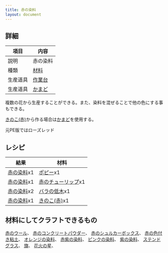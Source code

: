 ```yaml
---
title: 赤の染料
layout: document
---
```

## 詳細

|項目|内容|
|---|---|
|説明|赤の染料|
|種類|[材料](材料)|
|生産道具|[作業台](作業台)|
|生産道具|[かまど](かまど)|

複数の花から生産することができる。また、染料を混ぜることで他の色にする事もできる。

[きのこ(赤)](きのこ(赤))から作る場合は[かまど](かまど)を使用する。

元PE版ではローズレッド

## レシピ

|結果|材料|
|---|---|
|[赤の染料](赤の染料)x1|[ポピー](ポピー)x1|
|[赤の染料](赤の染料)x1|[赤のチューリップ](赤のチューリップ)x1|
|[赤の染料](赤の染料)x2|[バラの低木](バラの低木)x1|
|[赤の染料](赤の染料)x1|[きのこ(赤)](きのこ(赤))x1|

## 材料にしてクラフトできるもの

[赤のウール](赤のウール)、
[赤のコンクリートパウダー](赤のコンクリートパウダー)、
[赤のシュルカーボックス](赤のシュルカーボックス)、
[赤の色付き粘土](赤の色付き粘土)、
[オレンジの染料](オレンジの染料)、
[赤紫の染料](赤紫の染料)、
[ピンクの染料](ピンクの染料)、
[紫の染料](紫の染料)、
[ステンドグラス](ステンドグラス)、
[旗](旗)、
[花火の星](花火の星)、
